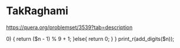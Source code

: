 # TakRaghami
https://quera.org/problemset/3539?tab=description
<?php
$n = (int)readline("Enter a number: ");
function add_digits($n){
    if ($n > 0)
    {
		return ($n - 1) % 9 + 1;
    }else{
		return 0;
    }
}
print_r(add_digits($n));
